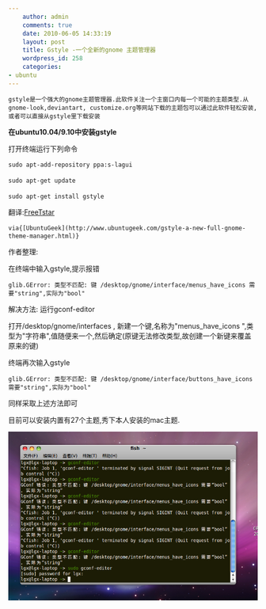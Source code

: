 ```yaml
---
    author: admin
    comments: true
    date: 2010-06-05 14:33:19
    layout: post
    title: Gstyle -一个全新的gnome 主题管理器
    wordpress_id: 258
    categories:
- ubuntu
---
```


    gstyle是一个强大的gnome主题管理器.此软件关注一个主窗口内每一个可能的主题类型.从gnome-look,deviantart, customize.org等网站下载的主题包可以通过此软件轻松安装,或者可以直接从gstyle里下载安装

**在ubuntu10.04/9.10中安装gstyle**

打开终端运行下列命令

    sudo apt-add-repository ppa:s-lagui  

    sudo apt-get update  

    sudo apt-get install gstyle

翻译:[FreeTstar](http://www.freetstar.com)

    via{[UbuntuGeek](http://www.ubuntugeek.com/gstyle-a-new-full-gnome-theme-manager.html)}

作者整理:

在终端中输入gstyle,提示报错

    glib.GError: 类型不匹配: 键 /desktop/gnome/interface/menus_have_icons 需要"string",实际为"bool"

解决方法:  运行gconf-editor

打开/desktop/gnome/interfaces , 新建一个键,名称为"menus_have_icons ",类型为"字符串",值随便来一个,然后确定(原键无法修改类型,故创建一个新键来覆盖原来的键)

终端再次输入gstyle

    glib.GError: 类型不匹配: 键 /desktop/gnome/interface/buttons_have_icons 需要"string",实际为"bool"

同样采取上述方法即可

目前可以安装内置有27个主题,秀下本人安装的mac主题.

[![](/media/images/2010-06-05-gstyle-gnome-theme-manager/Screenshot1.png)](/media/images/2010-06-05-gstyle-gnome-theme-manager/Screenshot1.png)


